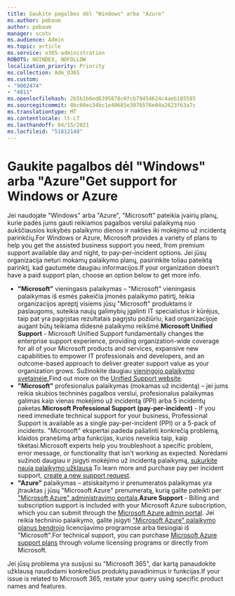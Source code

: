 ```yaml
---
title: Gaukite pagalbos dėl "Windows" arba "Azure"
ms.author: pebaum
author: pebaum
manager: scotv
ms.audience: Admin
ms.topic: article
ms.service: o365-administration
ROBOTS: NOINDEX, NOFOLLOW
localization_priority: Priority
ms.collection: Adm_O365
ms.custom:
- "9002474"
- "4811"
ms.openlocfilehash: 2b5b1b6ed6395878c6fcb79454624c4aeb185585
ms.sourcegitcommit: 8bc60ec34bc1e40685e3976576e04a2623f63a7c
ms.translationtype: MT
ms.contentlocale: lt-LT
ms.lasthandoff: 04/15/2021
ms.locfileid: "51812148"
---
```

# <a name="get-support-for-windows-or-azure"></a><span data-ttu-id="9d65e-102">Gaukite pagalbos dėl "Windows" arba "Azure"</span><span class="sxs-lookup"><span data-stu-id="9d65e-102">Get support for Windows or Azure</span></span>

<span data-ttu-id="9d65e-103">Jei naudojate "Windows" arba "Azure", "Microsoft" pateikia įvairių planų, kurie padės jums gauti reikiamos pagalbos verslui palaikymą nuo aukščiausios kokybės palaikymo dienos ir nakties iki mokėjimo už incidentą parinkčių.</span><span class="sxs-lookup"><span data-stu-id="9d65e-103">For Windows or Azure, Microsoft provides a variety of plans to help you get the assisted business support you need, from premium support available day and night, to pay-per-incident options.</span></span> <span data-ttu-id="9d65e-104">Jei jūsų organizacija neturi mokamų palaikymo planų, pasirinkite toliau pateiktą parinktį, kad gautumėte daugiau informacijos.</span><span class="sxs-lookup"><span data-stu-id="9d65e-104">If your organization doesn’t have a paid support plan, choose an option below to get more info.</span></span>

- <span data-ttu-id="9d65e-105">**"Microsoft"** vieningasis palaikymas – "Microsoft" vieningasis palaikymas iš esmės pakeičia įmonės palaikymo patirtį, teikia organizacijos aprėptį visiems jūsų "Microsoft" produktams ir paslaugoms, suteikia naujų galimybių įgalinti IT specialistus ir kūrėjus, taip pat yra pagrįstas rezultatais pagrįstu požiūriu, kad organizacijoje augant būtų teikiama didesnė palaikymo reikšmė.</span><span class="sxs-lookup"><span data-stu-id="9d65e-105">**Microsoft Unified Support** - Microsoft Unified Support fundamentally changes the enterprise support experience, providing organization-wide coverage for all of your Microsoft products and services, expansive new capabilities to empower IT professionals and developers, and an outcome-based approach to deliver greater support value as your organization grows.</span></span> <span data-ttu-id="9d65e-106">Sužinokite daugiau [vieningojo palaikymo svetainėje.](https://aka.ms/unified-support)</span><span class="sxs-lookup"><span data-stu-id="9d65e-106">Find out more on the [Unified Support website](https://aka.ms/unified-support).</span></span>
- <span data-ttu-id="9d65e-107">**"Microsoft"** profesionalus palaikymas (mokamas už incidentą) – jei jums reikia skubios techninės pagalbos verslui, profesionalus palaikymas galimas kaip vienas mokėjimo už incidentą (PPI) arba 5 incidentų paketas.</span><span class="sxs-lookup"><span data-stu-id="9d65e-107">**Microsoft Professional Support (pay-per-incident)** - If you need immediate technical support for your business, Professional Support is available as a single pay-per-incident (PPI) or a 5-pack of incidents.</span></span> <span data-ttu-id="9d65e-108">"Microsoft" ekspertai padeda pašalinti konkrečią problemą, klaidos pranešimą arba funkcijas, kurios neveikia taip, kaip tikėtasi.</span><span class="sxs-lookup"><span data-stu-id="9d65e-108">Microsoft experts help you troubleshoot a specific problem, error message, or functionality that isn't working as expected.</span></span> <span data-ttu-id="9d65e-109">Norėdami sužinoti daugiau ir įsigyti mokėjimo už incidentą palaikymą, [sukurkite naują palaikymo užklausą](https://support.microsoft.com/supportforbusiness/productselection).</span><span class="sxs-lookup"><span data-stu-id="9d65e-109">To learn more and purchase pay per incident support, [create a new support request](https://support.microsoft.com/supportforbusiness/productselection).</span></span>
- <span data-ttu-id="9d65e-110">**"Azure"** palaikymas – atsiskaitymo ir prenumeratos palaikymas yra įtrauktas į jūsų "Microsoft Azure" prenumeratą, kurią galite pateikti per ["Microsoft Azure" administravimo portalą.](https://portal.azure.com/)</span><span class="sxs-lookup"><span data-stu-id="9d65e-110">**Azure Support** - Billing and subscription support is included with your Microsoft Azure subscription, which you can submit through the [Microsoft Azure admin portal](https://portal.azure.com/).</span></span> <span data-ttu-id="9d65e-111">Jei reikia techninio palaikymo, galite įsigyti ["Microsoft Azure" palaikymo planus bendrojo](https://azure.microsoft.com/support/plans/) licencijavimo programose arba tiesiogiai iš "Microsoft".</span><span class="sxs-lookup"><span data-stu-id="9d65e-111">For technical support, you can purchase [Microsoft Azure support plans](https://azure.microsoft.com/support/plans/) through volume licensing programs or directly from Microsoft.</span></span>

<span data-ttu-id="9d65e-112">Jei jūsų problema yra susijusi su "Microsoft 365", dar kartą panaudokite užklausą naudodami konkrečius produktų pavadinimus ir funkcijas.</span><span class="sxs-lookup"><span data-stu-id="9d65e-112">If your issue is related to Microsoft 365, restate your query using specific product names and features.</span></span>
